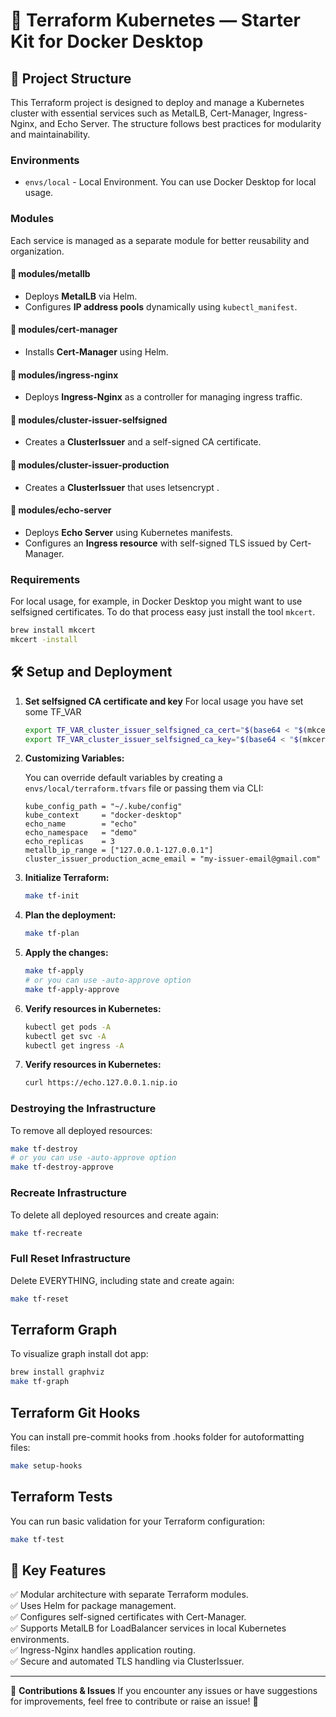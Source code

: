 # 🚀 Terraform Kubernetes — Starter Kit for Docker Desktop

## 📂 Project Structure
This Terraform project is designed to deploy and manage a Kubernetes cluster with essential services such as MetalLB, Cert-Manager, Ingress-Nginx, and Echo Server. The structure follows best practices for modularity and maintainability.

### **Environments**
- `envs/local` - Local Environment. You can use Docker Desktop for local usage.

### **Modules**
Each service is managed as a separate module for better reusability and organization.

#### **📁 modules/metallb**
- Deploys **MetalLB** via Helm.
- Configures **IP address pools** dynamically using `kubectl_manifest`.

#### **📁 modules/cert-manager**
- Installs **Cert-Manager** using Helm.

#### **📁 modules/ingress-nginx**
- Deploys **Ingress-Nginx** as a controller for managing ingress traffic.

#### **📁 modules/cluster-issuer-selfsigned**
- Creates a **ClusterIssuer** and a self-signed CA certificate.

#### **📁 modules/cluster-issuer-production**
- Creates a **ClusterIssuer** that uses letsencrypt .

#### **📁 modules/echo-server**
- Deploys **Echo Server** using Kubernetes manifests.
- Configures an **Ingress resource** with self-signed TLS issued by Cert-Manager.

### **Requirements**
For local usage, for example, in Docker Desktop you might want to use selfsigned certificates. To do that process easy just install the tool `mkcert`.
```sh
brew install mkcert
mkcert -install
```

## 🛠️ Setup and Deployment
1. **Set selfsigned CA certificate and key**
   For local usage you have set some TF_VAR
   ```sh
   export TF_VAR_cluster_issuer_selfsigned_ca_cert="$(base64 < "$(mkcert -CAROOT)/rootCA.pem")"
   export TF_VAR_cluster_issuer_selfsigned_ca_key="$(base64 < "$(mkcert -CAROOT)/rootCA-key.pem")"
   ```

2. **Customizing Variables:**

   You can override default variables by creating a `envs/local/terraform.tfvars` file or passing them via CLI:
   ```hcl
   kube_config_path = "~/.kube/config"
   kube_context     = "docker-desktop"
   echo_name        = "echo"
   echo_namespace   = "demo"
   echo_replicas    = 3
   metallb_ip_range = ["127.0.0.1-127.0.0.1"]
   cluster_issuer_production_acme_email = "my-issuer-email@gmail.com"
   ```

3. **Initialize Terraform:**
   ```sh
   make tf-init
   ```

4. **Plan the deployment:**
   ```sh
   make tf-plan
   ```

5. **Apply the changes:**
   ```sh
   make tf-apply
   # or you can use -auto-approve option
   make tf-apply-approve
   ```

6. **Verify resources in Kubernetes:**
   ```sh
   kubectl get pods -A
   kubectl get svc -A
   kubectl get ingress -A
   ```

7. **Verify resources in Kubernetes:**
   ```sh
   curl https://echo.127.0.0.1.nip.io
   ```

### **Destroying the Infrastructure**
To remove all deployed resources:
```sh
make tf-destroy
# or you can use -auto-approve option
make tf-destroy-approve
```

### **Recreate Infrastructure**
To delete all deployed resources and create again:
```sh
make tf-recreate
```

### **Full Reset Infrastructure**
Delete EVERYTHING, including state and create again:
```sh
make tf-reset
```

## **Terraform Graph**
To visualize graph install dot app:
```sh
brew install graphviz
make tf-graph
```

## **Terraform Git Hooks**
You can install pre-commit hooks from .hooks folder for autoformatting files:
```sh
make setup-hooks
```

## **Terraform Tests**
You can run basic validation for your Terraform configuration:
```sh
make tf-test
```

## 📌 Key Features
✅ Modular architecture with separate Terraform modules.  
✅ Uses Helm for package management.  
✅ Configures self-signed certificates with Cert-Manager.  
✅ Supports MetalLB for LoadBalancer services in local Kubernetes environments.  
✅ Ingress-Nginx handles application routing.  
✅ Secure and automated TLS handling via ClusterIssuer.  

---
📢 **Contributions & Issues**
If you encounter any issues or have suggestions for improvements, feel free to contribute or raise an issue! 🚀
